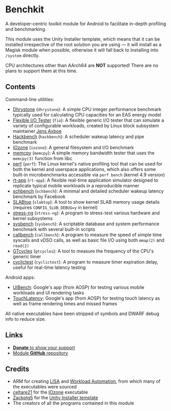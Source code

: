 # Benchkit

A developer-centric toolkit module for Android to facilitate in-depth profiling and
benchmarking.

This module uses the Unity Installer template, which means that it can be installed
irrespective of the root solution you are using — it will install as a Magisk module
when possible, otherwise it will fall back to installing into `/system` directly.

CPU architectures other than AArch64 are **NOT** supported! There are no plans to
support them at this time.

## Contents

Command-line utilities:

- [Dhrystone](https://github.com/ARM-software/workload-automation/blob/e387e3d9b79e936b50e5985c369aad1654cc9c06/wa/workloads/dhrystone/src/dhrystone.c) (`dhrystone`): A simple CPU integer performance benchmark typically used for calculating CPU capacities for an EAS energy model
- [Flexible I/O Tester](https://github.com/axboe/fio/tree/4e8c82b4e9804c52bf2c78327cc5bfca9d8aedfc) (`fio`): A flexible generic I/O tester that can simulate a variety of configurable workloads, created by Linux block subsystem maintainer [Jens Axboe](https://github.com/axboe)
- [Hackbench](https://git.kernel.org/pub/scm/utils/rt-tests/rt-tests.git/tree/src/hackbench/hackbench.c?h=stable/devel/v1.0.1&id=34caa080e0472cf480f2e90538aaf300f9ae487b) (`hackbench`): A scheduler wakeup latency and pipe benchmark
- [IOzone](http://www.iozone.org/) (`iozone`): A general filesystem and I/O benchmark
- [memcpy](https://github.com/ARM-software/workload-automation/blob/e387e3d9b79e936b50e5985c369aad1654cc9c06/wa/workloads/memcpy/src/memcopy.c) (`memcpy`): A simple memory bandwidth tester that uses the `memcpy(3)` function from libc
- [perf](https://github.com/kdrag0n/proton_bluecross/tree/a9c87582ba82f2ec3889a975bd5e827d846676cd/tools/perf) (`perf`): The Linux kernel's native profiling tool that can be used for both the kernel and userspace applications, which also offers some built-in microbenchmarks accessible via `perf bench` (kernel 4.9 version)
- [rt-app](https://github.com/scheduler-tools/rt-app) (`rt-app`): A flexible real-time application simulator designed to replicate typical mobile workloads in a reproducible manner
- [schbench](https://github.com/kdrag0n/schbench/blob/8d075b39d6a4cbb362b24912eddcdd362bf09649/schbench.c) (`schbench`): A minimal and detailed scheduler wakeup latency benchmark by Facebook
- [SLABtop](https://gitlab.com/procps-ng/procps/blob/2e7f38707a1fa5949ccf3655fa33a90c8b8a2ffc/slabtop.c) (`slabtop`): A tool to show kernel SLAB memory usage details (requires `CONFIG_SLUB_DEBUG=y` in kernel)
- [stress-ng](https://kernel.ubuntu.com/git/cking/stress-ng.git/) (`stress-ng`): A program to stress-test various hardware and kernel subsystems
- [sysbench](https://github.com/akopytov/sysbench) (`sysbench`): A scriptable database and system performance benchmark with several built-in scripts
- [callbench](https://github.com/kdrag0n/callbench) (`callbench`): A program to measure the speed of simple time syscalls and vDSO calls, as well as basic file I/O using both `mmap(2)` and `read(2)`
- [GTcycles](https://github.com/kdrag0n/gtcycles) (`gtcycles`): A tool to measure the frequency of the CPU's generic timer
- [cyclictest](https://git.kernel.org/pub/scm/utils/rt-tests/rt-tests.git/tree/src/cyclictest/cyclictest.c?h=stable/devel/v1.0.1) (`cyclictest`): A program to measure timer expiration delay, useful for real-time latency testing

Android apps:

- [UIBench](https://android.googlesource.com/platform/frameworks/base/+/refs/tags/android-9.0.0_r47/tests/UiBench/): Google's app (from AOSP) for testing various mobile workloads and UI rendering tasks
- [TouchLatency](https://android.googlesource.com/platform/frameworks/base/+/refs/tags/android-9.0.0_r47/tests/TouchLatency/): Google's app (from AOSP) for testing touch latency as well as frame rendering times and missed frames

All native executables have been stripped of symbols and DWARF debug info to reduce size.

## Links

- [**Donate** to show your support](https://paypal.me/dragon5232)
- [Module **GitHub** repository](https://github.com/kdrag0n/benchkit)

## Credits

- ARM for creating [LISA](https://github.com/ARM-software/lisa) and [Workload Automation](https://github.com/ARM-software/workload-automation), from which many of the executables were sourced
- [celtare21](https://github.com/celtare21) for the [IOzone](http://www.iozone.org/) executable
- [Zackptg5](https://github.com/Zackptg5) for the [Unity Installer template](https://github.com/Zackptg5/Unity)
- The creators of all the programs contained in this module
